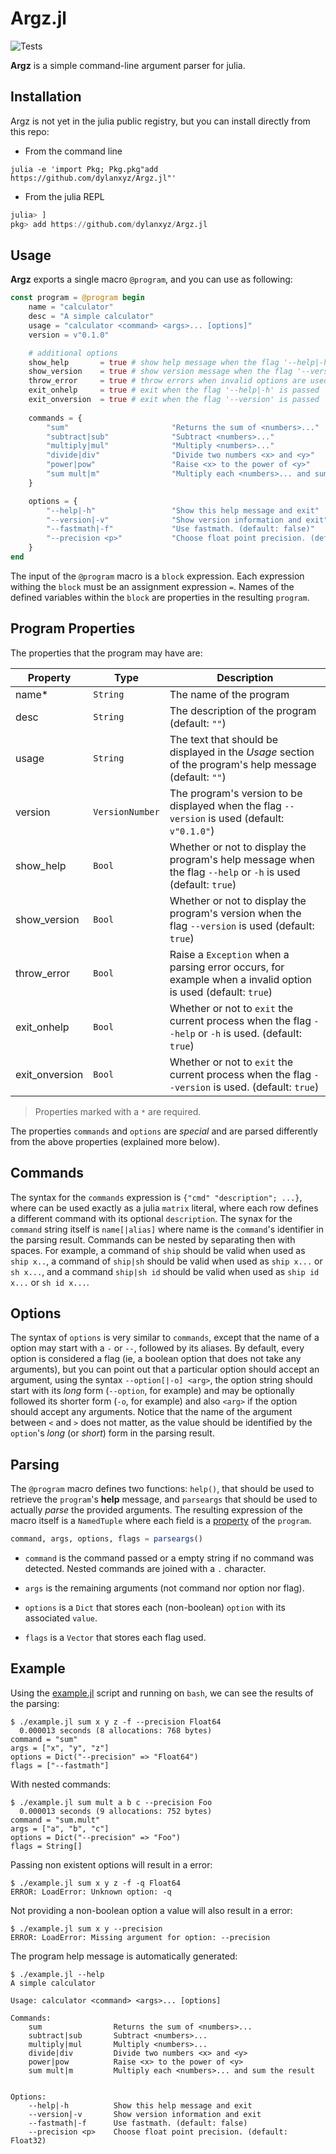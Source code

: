 # Argz.jl

![Tests](https://github.com/dylanxyz/Argz.jl/actions/workflows/RunTests.yaml/badge.svg)

**Argz** is a simple command-line argument parser for julia.

## Installation

Argz is not yet in the julia public registry, but you can 
install directly from this repo:

- From the command line

```shell
julia -e 'import Pkg; Pkg.pkg"add https://github.com/dylanxyz/Argz.jl"'
```

- From the julia REPL

```julia
julia> ]
pkg> add https://github.com/dylanxyz/Argz.jl
```

## Usage

**Argz** exports a single macro `@program`, and you can use
as following:

```julia
const program = @program begin
    name = "calculator"
    desc = "A simple calculator"
    usage = "calculator <command> <args>... [options]"
    version = v"0.1.0"

    # additional options
    show_help       = true # show help message when the flag '--help|-h' is passed
    show_version    = true # show version message when the flag '--version' is passed
    throw_error     = true # throw errors when invalid options are used
    exit_onhelp     = true # exit when the flag '--help|-h' is passed
    exit_onversion  = true # exit when the flag '--version' is passed
    
    commands = {
        "sum"                       "Returns the sum of <numbers>..."
        "subtract|sub"              "Subtract <numbers>..."
        "multiply|mul"              "Multiply <numbers>..."
        "divide|div"                "Divide two numbers <x> and <y>"
        "power|pow"                 "Raise <x> to the power of <y>"
        "sum mult|m"                "Multiply each <numbers>... and sum the result"
    }

    options = {
        "--help|-h"                 "Show this help message and exit"
        "--version|-v"              "Show version information and exit"
        "--fastmath|-f"             "Use fastmath. (default: false)"
        "--precision <p>"           "Choose float point precision. (default: Float32)"
    }
end
```

The input of the `@program` macro is a `block` expression. 
Each expression withing the `block` must be an assignment 
expression `=`. Names of the defined variables within the
`block` are properties in the resulting `program`.

## Program Properties

The properties that the program may have are:

| Property         | Type            | Description                                                                                                     |
|------------------|-----------------|-----------------------------------------------------------------------------------------------------------------|
| name*          | `String`        | The name of the program                                                                                       |
| desc           | `String`        | The description of the program (default: `""`)                                                                |
| usage          | `String`        | The text that should be displayed in the *Usage* section of the program's help message (default: `""`)        |
| version        | `VersionNumber` | The program's version to be displayed when the flag `--version` is used (default: `v"0.1.0"`)                 |
| show_help      | `Bool`          | Whether or not to display the program's help message when the flag `--help` or `-h` is used (default: `true`) |
| show_version   | `Bool`          | Whether or not to display the program's version when the flag `--version` is used (default: `true`)           |
| throw_error    | `Bool`          | Raise a `Exception` when a parsing error occurs, for example when a invalid option is used (default: `true`)    |
| exit_onhelp    | `Bool`          | Whether or not to `exit` the current process when the flag `--help` or `-h` is used. (default: `true`)          |
| exit_onversion | `Bool`          | Whether or not to `exit` the current process when the flag `--version` is used. (default: `true`)               |

> Properties marked with a `*` are required.

The properties `commands` and `options` are *special* and are parsed
differently from the above properties (explained more below).

## Commands

The syntax for the `commands` expression is `{"cmd" "description"; ...}`, 
where can be used exactly as a julia `matrix` literal, where each row 
defines a different command with its optional `description`. The synax 
for the `command` string itself is `name[|alias]` where name  is the 
`command`'s identifier in the parsing result. Commands can be nested 
by separating then with spaces. For example, a  command of `ship` should 
be valid when used as `ship x..`, a command of `ship|sh` should be valid 
when used as `ship x...` or `sh x...`, and a command `ship|sh id` should 
be valid when used as `ship id x...` or `sh id x...`.

## Options

The syntax of `options` is very similar to `commands`, except that
the name of a option may start with a `-` or `--`, followed by its
aliases. By default, every option is considered a flag (ie, a boolean
option that does not take any arguments), but you can point out that
a particular option should accept an argument, using the syntax
`--option[|-o] <arg>`, the option string should start with its
*long* form (`--option`, for example) and may be optionally followed 
its shorter form (`-o`, for example) and also `<arg>` if the option
should accept any arguments. Notice that the name of the argument
between `<` and `>` does not matter, as the value should be identified
by the `option`'s *long* (or *short*) form in the parsing result.

## Parsing

The `@program` macro defines two functions: `help()`, that should be
used to retrieve the `program`'s **help** message, and `parseargs`
that should be used to actually *parse* the provided arguments. The
resulting expression of the macro itself is a `NamedTuple` where
each field is a [property](#program-properties) of the `program`.

```julia
command, args, options, flags = parseargs()
```

- `command` is the command passed or a empty string if no command was
detected. Nested commands are joined with a `.` character.

- `args` is the remaining arguments (not command nor option nor flag).

- `options` is a `Dict` that stores each (non-boolean) `option` with
its associated `value`.

- `flags` is a `Vector` that stores each flag used.

## Example

Using the [example.jl](./example.jl) script and running on `bash`, we can
see the results of the parsing:

```
$ ./example.jl sum x y z -f --precision Float64
  0.000013 seconds (8 allocations: 768 bytes)
command = "sum"
args = ["x", "y", "z"]
options = Dict("--precision" => "Float64")
flags = ["--fastmath"]
```

With nested commands:

```
$ ./example.jl sum mult a b c --precision Foo
  0.000013 seconds (9 allocations: 752 bytes)
command = "sum.mult"
args = ["a", "b", "c"]
options = Dict("--precision" => "Foo")
flags = String[]
```

Passing non existent options will result in a error:

```
$ ./example.jl sum x y z -f -q Float64
ERROR: LoadError: Unknown option: -q
```

Not providing a non-boolean option a value will also result in a error:

```
$ ./example.jl sum x y --precision
ERROR: LoadError: Missing argument for option: --precision
```

The program help message is automatically generated:

```
$ ./example.jl --help
A simple calculator

Usage: calculator <command> <args>... [options]

Commands:
    sum                Returns the sum of <numbers>...
    subtract|sub       Subtract <numbers>...
    multiply|mul       Multiply <numbers>...
    divide|div         Divide two numbers <x> and <y>
    power|pow          Raise <x> to the power of <y>
    sum mult|m         Multiply each <numbers>... and sum the result


Options:
    --help|-h          Show this help message and exit
    --version|-v       Show version information and exit
    --fastmath|-f      Use fastmath. (default: false)
    --precision <p>    Choose float point precision. (default: Float32)
```